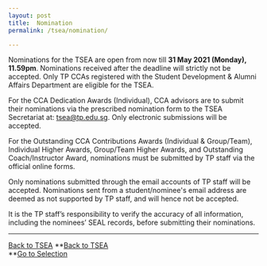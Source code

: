 ```yaml
---
layout: post
title:  Nomination
permalink: /tsea/nomination/

---
```

Nominations for the TSEA are open from now till <b>31 May 2021 (Monday), 11.59pm</b>. Nominations received after the deadline will strictly not be accepted.
Only TP CCAs registered with the Student Development & Alumni Affairs Department are eligible for the TSEA.

For the CCA Dedication Awards (Individual), CCA advisors are to submit their nominations via the prescribed nomination form to the TSEA Secretariat at: <a href="mailto:tsea@tp.edu.sg">tsea@tp.edu.sg</a>. Only electronic submissions will be accepted.

For the Outstanding CCA Contributions Awards (Individual & Group/Team), Individual Higher Awards, Group/Team Higher Awards, and Outstanding Coach/Instructor Award, nominations must be submitted by TP staff via the official online forms. 

Only nominations submitted through the email accounts of TP staff will be accepted. Nominations sent from a student/nominee's email address are deemed as not supported by TP staff, and will hence not be accepted.

It is the TP staff’s responsibility to verify the accuracy of all information, including the nominees’ SEAL records, before submitting their nominations. 

---

<a href="/be-involved/tsea2021/" class="btn btn-primary btn-lg active" role="button" aria-pressed="true">Back to TSEA</a>
**[Back to TSEA](/be-involved/tsea2021/)<br>
**[Go to Selection](/tsea/selection/)
